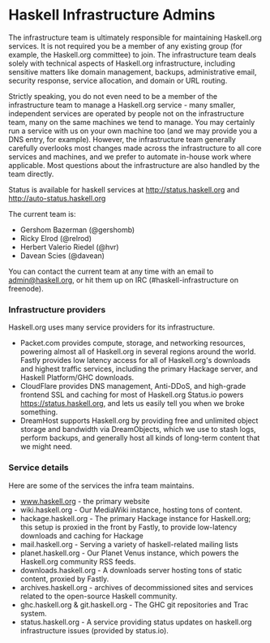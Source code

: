 # Haskell Infrastructure Admins

The infrastructure team is ultimately responsible for maintaining Haskell.org services. It is not required you be a member of any existing group (for example, the Haskell.org committee) to join. The infrastructure team deals solely with technical aspects of Haskell.org infrastructure, including sensitive matters like domain management, backups, administrative email, security response, service allocation, and domain or URL routing.

Strictly speaking, you do not even need to be a member of the infrastructure team to manage a Haskell.org service - many smaller, independent services are operated by people not on the infrastructure team, many on the same machines we tend to manage. You may certainly run a service with us on your own machine too (and we may provide you a DNS entry, for example). However, the infrastructure team generally carefully overlooks most changes made across the infrastructure to all core services and machines, and we prefer to automate in-house work where applicable. Most questions about the infrastructure are also handled by the team directly.

Status is available for haskell services at http://status.haskell.org and http://auto-status.haskell.org

The current team is:

*  Gershom Bazerman (@gershomb)
*  Ricky Elrod (@relrod)
*  Herbert Valerio Riedel (@hvr)
*  Davean Scies (@davean)

You can contact the current team at any time with an email to admin@haskell.org, or hit them up on IRC (#haskell-infrastructure on freenode).

### Infrastructure providers
Haskell.org uses many service providers for its infrastructure.

* Packet.com provides compute, storage, and networking resources, powering almost all of Haskell.org in several regions around the world. 
Fastly provides low latency access for all of Haskell.org's downloads and highest traffic services, including the primary Hackage server, and Haskell Platform/GHC downloads.
* CloudFlare provides DNS management, Anti-DDoS, and high-grade frontend SSL and caching for most of Haskell.org
Status.io powers https://status.haskell.org, and lets us easily tell you when we broke something.
* DreamHost supports Haskell.org by providing free and unlimited object storage and bandwidth via DreamObjects, which we use to stash logs, perform backups, and generally host all kinds of long-term content that we might need.

### Service details

Here are some of the services the infra team maintains.

* www.haskell.org - the primary website
* wiki.haskell.org - Our MediaWiki instance, hosting tons of content.
* hackage.haskell.org - The primary Hackage instance for Haskell.org; this setup is proxied in the front by Fastly, to provide low-latency downloads and caching for Hackage
* mail.haskell.org - Serving a variety of haskell-related mailing lists
* planet.haskell.org - Our Planet Venus instance, which powers the Haskell.org community RSS feeds.
* downloads.haskell.org - A downloads server hosting tons of static content, proxied by Fastly.
* archives.haskell.org - archives of decommissioned sites and services related to the open-source Haskell community.
* ghc.haskell.org & git.haskell.org - The GHC git repositories and Trac system.
* status.haskell.org - A service providing status updates on haskell.org infrastructure issues (provided by status.io).
